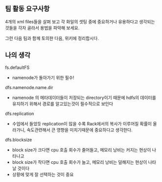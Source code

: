 ## 팀 활동 요구사항
4개의 xml files들을 살펴 보고 각 화일의 셋팅 중에 중요하거나 유용하다고 생각되는 것들을 각자 골라서 용법을 파악해 보세요. 

그런 다음 팀과 함께 토의한 다음, 위키에 정리합시다.


## 나의 생각
fs.defaultFS
- namenode가 돌아가기 위한 필수!

dfs.namenode.name.dir
- namenode 의 메타데이터들이 저장되는 directory이기 때문에 hdfs의 데이터를 유지하기 위해서 경로를 알고있는것이 필수적으로 보인다

dfs.replication
- 수업에서 들었듯 replication이 많을 수록 Rack에서의 복사가 이루어질 확률이 올라가니, 속도관련해서 큰 영향을 미치기때문에 중요하다고 생각한다.

dfs.blocksize
- block size가 크다면 cpu 호출 회수가 줄어들고, 메모리 낭비는 커지는 현상이 나타나고
- block size가 작다면 cpu 호출 회수가 늘고, 메모리 낭비는 덜해지는 현상이 나타날 것이다
- 상황에 맞게 잘 선택하는 것이 중요

